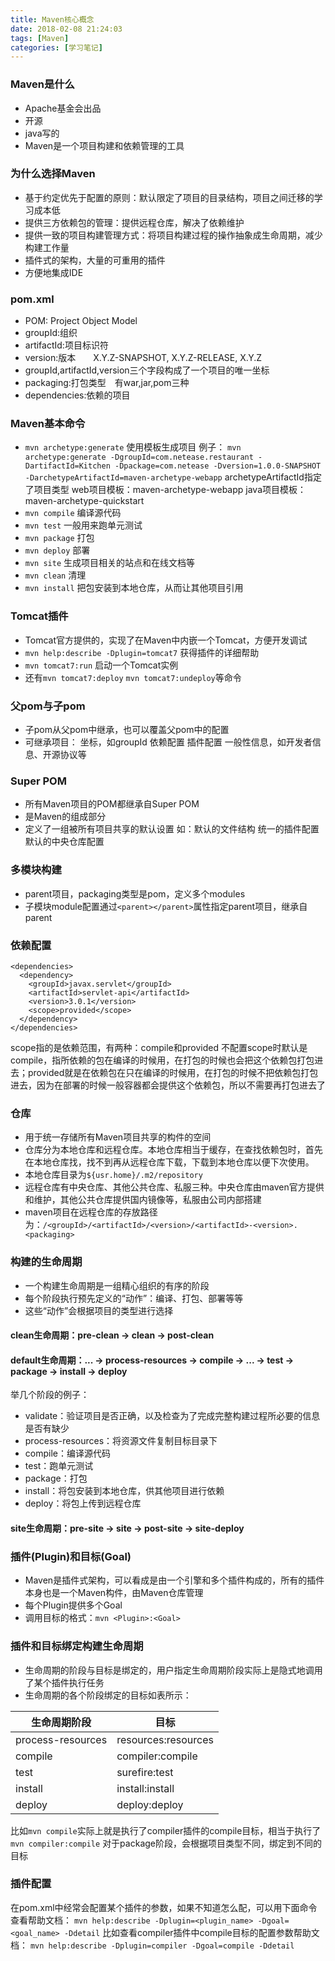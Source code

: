 ```yaml
---
title: Maven核心概念
date: 2018-02-08 21:24:03
tags: [Maven]
categories: [学习笔记]
---
```


### Maven是什么
- Apache基金会出品
- 开源
- java写的
- Maven是一个项目构建和依赖管理的工具

### 为什么选择Maven
- 基于约定优先于配置的原则：默认限定了项目的目录结构，项目之间迁移的学习成本低
- 提供三方依赖包的管理：提供远程仓库，解决了依赖维护
- 提供一致的项目构建管理方式：将项目构建过程的操作抽象成生命周期，减少构建工作量
- 插件式的架构，大量的可重用的插件
- 方便地集成IDE

### pom.xml
- POM: Project Object Model
- groupId:组织
- artifactId:项目标识符
- version:版本　　X.Y.Z-SNAPSHOT, X.Y.Z-RELEASE, X.Y.Z
- groupId,artifactId,version三个字段构成了一个项目的唯一坐标
- packaging:打包类型　有war,jar,pom三种
- dependencies:依赖的项目

### Maven基本命令
- `mvn archetype:generate`  使用模板生成项目
例子： 
`mvn archetype:generate -DgroupId=com.netease.restaurant -DartifactId=Kitchen -Dpackage=com.netease -Dversion=1.0.0-SNAPSHOT -DarchetypeArtifactId=maven-archetype-webapp`
archetypeArtifactId指定了项目类型
web项目模板：maven-archetype-webapp
java项目模板：maven-archetype-quickstart
- `mvn compile`  编译源代码
- `mvn test`  一般用来跑单元测试
- `mvn package`  打包
- `mvn deploy`  部署
- `mvn site`  生成项目相关的站点和在线文档等
- `mvn clean`  清理
- `mvn install`  把包安装到本地仓库，从而让其他项目引用

### Tomcat插件
- Tomcat官方提供的，实现了在Maven中内嵌一个Tomcat，方便开发调试
- `mvn help:describe -Dplugin=tomcat7`  获得插件的详细帮助
- `mvn tomcat7:run`  启动一个Tomcat实例
- 还有`mvn tomcat7:deploy`  `mvn tomcat7:undeploy`等命令

### 父pom与子pom
- 子pom从父pom中继承，也可以覆盖父pom中的配置
- 可继承项目：
坐标，如groupId
依赖配置
插件配置
一般性信息，如开发者信息、开源协议等

### Super POM
- 所有Maven项目的POM都继承自Super POM
- 是Maven的组成部分
- 定义了一组被所有项目共享的默认设置
如：默认的文件结构
统一的插件配置
默认的中央仓库配置

### 多模块构建
- parent项目，packaging类型是pom，定义多个modules
- 子模块module配置通过`<parent></parent>`属性指定parent项目，继承自parent

### 依赖配置
```
<dependencies>
  <dependency>
    <groupId>javax.servlet</groupId>
    <artifactId>servlet-api</artifactId>
    <version>3.0.1</version>
    <scope>provided</scope>
  </dependency>
</dependencies>
```
scope指的是依赖范围，有两种：compile和provided
不配置scope时默认是compile，指所依赖的包在编译的时候用，在打包的时候也会把这个依赖包打包进去；provided就是在依赖包在只在编译的时候用，在打包的时候不把依赖包打包进去，因为在部署的时候一般容器都会提供这个依赖包，所以不需要再打包进去了

### 仓库
- 用于统一存储所有Maven项目共享的构件的空间
- 仓库分为本地仓库和远程仓库。本地仓库相当于缓存，在查找依赖包时，首先在本地仓库找，找不到再从远程仓库下载，下载到本地仓库以便下次使用。
- 本地仓库目录为`${usr.home}/.m2/repository`
- 远程仓库有中央仓库、其他公共仓库、私服三种。中央仓库由maven官方提供和维护，其他公共仓库提供国内镜像等，私服由公司内部搭建
- maven项目在远程仓库的存放路径为：`/<groupId>/<artifactId>/<version>/<artifactId>-<version>.<packaging>`

### 构建的生命周期
- 一个构建生命周期是一组精心组织的有序的阶段
- 每个阶段执行预先定义的“动作”：编译、打包、部署等等
- 这些“动作”会根据项目的类型进行选择
#### clean生命周期：pre-clean -> clean -> post-clean
#### default生命周期：... -> process-resources -> compile -> ... -> test -> package -> install -> deploy
举几个阶段的例子：
- validate：验证项目是否正确，以及检查为了完成完整构建过程所必要的信息是否有缺少
- process-resources：将资源文件复制目标目录下
- compile：编译源代码
- test：跑单元测试
- package：打包
- install：将包安装到本地仓库，供其他项目进行依赖
- deploy：将包上传到远程仓库
#### site生命周期：pre-site -> site -> post-site -> site-deploy

### 插件(Plugin)和目标(Goal)
- Maven是插件式架构，可以看成是由一个引擎和多个插件构成的，所有的插件本身也是一个Maven构件，由Maven仓库管理
- 每个Plugin提供多个Goal
- 调用目标的格式：`mvn <Plugin>:<Goal>`

### 插件和目标绑定构建生命周期
- 生命周期的阶段与目标是绑定的，用户指定生命周期阶段实际上是隐式地调用了某个插件执行任务
- 生命周期的各个阶段绑定的目标如表所示：

|    生命周期阶段    | 目标 |
| ---------- | --- |
| process-resources |  resources:resources |
| compile       |  compiler:compile |
| test          |  surefire:test |
| install       |  install:install |
| deploy        |  deploy:deploy |
比如`mvn compile`实际上就是执行了compiler插件的compile目标，相当于执行了`mvn compiler:compile`
对于package阶段，会根据项目类型不同，绑定到不同的目标

### 插件配置
在pom.xml中经常会配置某个插件的参数，如果不知道怎么配，可以用下面命令查看帮助文档：
`mvn help:describe -Dplugin=<plugin_name> -Dgoal=<goal_name> -Ddetail`
比如查看compiler插件中compile目标的配置参数帮助文档：
`mvn help:describe -Dplugin=compiler -Dgoal=compile -Ddetail`








